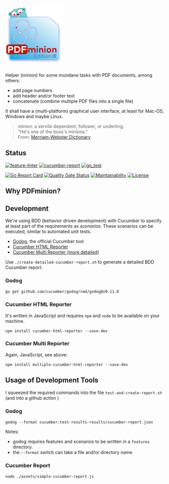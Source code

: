 # ![PDFminion](PDFminion-logo.png)


Helper (_minion_) for some mundane tasks with PDF documents, among others:

* add page numbers
* add header and/or footer text
* concatenate (combine multiple PDF files into a single file)

It shall have a (multi-platform) graphical user interface, at least for Mac-OS, Windows and maybe Linux.

>  minion: a servile dependent, follower, or underling.<br> 
> "He's one of the boss's minions."<br>
> From: [Merriam-Webster Dictionary](https://www.merriam-webster.com/dictionary/minion)

## Status
[![feature-linter](https://github.com/gernotstarke/PDFminion/actions/workflows/feature-linter.yml/badge.svg)](https://github.com/gernotstarke/PDFminion/actions/workflows/feature-linter.yml)
[![cucumber-report](https://github.com/gernotstarke/PDFminion/actions/workflows/cucumber-report.yml/badge.svg)](https://github.com/gernotstarke/PDFminion/actions/workflows/cucumber-report.yml)
[![go_test](https://github.com/gernotstarke/PDFminion/actions/workflows/go_test.yml/badge.svg)](https://github.com/gernotstarke/PDFminion/actions/workflows/go_test.yml)

[![Go Report Card](https://goreportcard.com/badge/github.com/gernotstarke/PDFminion)](https://goreportcard.com/report/github.com/gernotstarke/PDFminion)
[![Quality Gate Status](https://sonarcloud.io/api/project_badges/measure?project=gernotstarke_PDFminion&metric=alert_status)](https://sonarcloud.io/dashboard?id=gernotstarke_PDFminion)
[![Maintainability](https://api.codeclimate.com/v1/badges/c481ef8142826f71ff65/maintainability)](https://codeclimate.com/github/gernotstarke/PDFminion/maintainability)
[![License](https://img.shields.io/badge/License-Apache%202.0-blue.svg)](https://opensource.org/licenses/Apache-2.0)

## Why PDFminion? 


## Development

We're using BDD (behavior driven development) with Cucumber to specify at least part of the requirements as _scenarios_.
These scenarios can be executed, similar to automated unit tests.

* [Godog](https://github.com/cucumber/godog), the official Cucumber tool
* [Cucumber HTML Reporter](https://www.npmjs.com/package/cucumber-html-reporter)
* [Cucumber Multi Reporter (more detailed)](https://github.com/wswebcreation/multiple-cucumber-html-reporter)

Use `./create-detailed-cucumber-report.sh` to generate a detailed BDD Cucumber report.

### Godog
 
````shell
go get github.com/cucumber/godog/cmd/godog@v0.11.0
````
### Cucumber HTML Reporter

It's written in JavaScript and requires `npm` and `node` to be available on your machine.

```shell
npm install cucumber-html-reporter --save-dev
```

### Cucumber Multi Reporter

Again, JavaScript, see above:

```shell
npm install multiple-cucumber-html-reporter --save-dev
```


## Usage of Development Tools

I squeezed the required commands into the file `test-and-create-report.sh`
(and into a github action )

### Godog

```shell
godog --format cucumber:test-results-results/cucumber-report.json
```

Notes: 

* godog requires features and scenarios to be written in a `features` directory.
* the `--format` switch can take a file and/or directory name


### Cucumber Report

```shell
node ./assets/simple-cucumber-report.js
```

